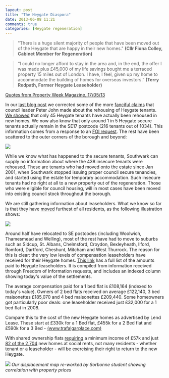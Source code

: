 ```yaml
---
layout: post
title: "The Heygate Diaspora"
date: 2013-06-08 11:21
comments: true
categories: [Heygate regeneration] 
---
```

>"There is a huge silent majority of people that have been moved out of the Heygate that are happy in their new homes." __(Cllr Fiona Colley, Cabinet Member for Regeneration)__

>“I could no longer afford to stay in the area and, in the end, the offer I was made plus £45,000 of my life savings bought me a terraced property 15 miles out of London. I have, I feel, given up my home to accommodate the building of homes for overseas investors.” __(Terry Redpath, Former Heygate Leaseholder)__

[Quotes from Property Week Magazine, 17/05/13](http://heygate.github.io/img/examples/PROPWK170513.pdf)

In our [last blog post](/2013-05-26-peters-denial/) we corrected some of the more [fanciful claims](http://www.youtube.com/embed/87Yg_SJoPjw) that council leader Peter John made about the rehousing of Heygate tenants.
[We showed](/2013-05-26-peters-denial/) that only 45 Heygate tenants have actually been rehoused in new homes. We now also know that only around 1 in 5 Heygate secure tenants actually remain in the SE17 postcode (216 tenants out of 1034). This information comes from a response to an [FOI request](https://www.whatdotheyknow.com/request/analysis_of_displaced_heygate_re#incoming-394155). The rest have been scattered to the outer corners of the borough and beyond:

![](http://heygate.github.io/img/DisplacedTenants.png)

While we know what has happened to the secure tenants, Southwark can supply no information about where the 438 insecure tenants were rehoused. These are tenants who had moved onto the estate since Jan 2001, when Southwark stopped issuing proper council secure tenancies, and started using the estate for temporary accommodation. Such insecure tenants had no right at all to a new property out of the regeneration. Those who were eligible for council housing, will in most cases have been moved into existing council stock throughout the borough.

We are still gathering information about leaseholders. What we know so far is that they have [moved](https://maps.google.co.uk/maps/ms?msid=206540700955382422085.0004ddeb74e646a7276ee&msa=0&ll=51.541211,0.223846&spn=0.699521,1.234589) furthest of all residents, as the following illustration shows:  

![](http://crappistmartin.github.io/images/LeaseholderDisplacement3.png)

Around half have relocated to SE postcodes (including Woolwich, Thamesmead and Welling), most of the rest have had to move to suburbs such as Sidcup, St. Albans, Chelmsford, Croydon, Bexleyheath, Ilford, Romford, Dartford, Cheshunt, Mitcham and West Thurrock. The reason for this is clear: the very low levels of compensation leaseholders have received for their Heygate homes. [This link](http://crappistmartin.github.io/images/LBSHeygateacquisitionsOct2012.xls) has a full list of the amounts paid to Heygate leaseholders. It is compiled from information received through Freedom of Information requests, and includes an indexed column showing today's value of the settlements.

The average compensation paid for a 1 bed flat is £108,164 (indexed to today's value). Owners of 2 bed flats received on average £122,140, 3 bed maisonettes £185,070 and 4 bed maisonettes £209,440. Some homeowners got particularly poor deals: one leaseholder received just £32,000 for a 1 bed flat in 2008. 

Compare this to the cost of the new Heygate homes as advertised by Lend Lease.
These start at £330k for a 1 Bed flat, £455k for a 2 Bed flat and £590k for a 3 Bed - [(www.trafalgarplace.com)](http://www.trafalgarplace.com)


With shared ownership flats [requiring](http://crappistmartin.github.io/images/landqpricelisttp.pdf) a minimum income of £57k and just [82 of the 2,704](/affordable-housing/) new homes at social rents, not many residents - whether tenant or a leaseholder - will be exercising their right to return to the new Heygate.

![](http://heygatewashome.org/img/HeygateEstateLeaseholderDisplacement.png)
*Our displacement map re-worked by Sorbonne student showing correlation with property prices*



